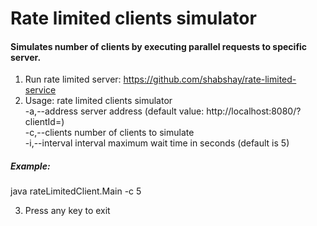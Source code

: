 # Rate limited clients simulator
#### Simulates number of clients by executing parallel requests to specific server.  
1. Run rate limited server: https://github.com/shabshay/rate-limited-service  
2. Usage: rate limited clients simulator   
-a,--address <arg>   server address (default value: http://localhost:8080/?clientId=)  
-c,--clients <arg>   number of clients to simulate  
-i,--interval <arg>  interval maximum wait time in seconds (default is 5)
  
#####  Example: 
 java rateLimitedClient.Main -c 5  
 
 3. Press any key to exit
